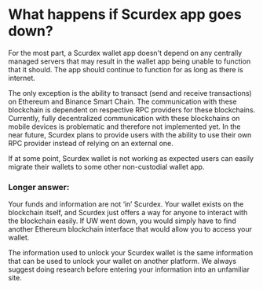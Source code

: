 # What happens if Scurdex app goes down?

For the most part, a Scurdex wallet app doesn't depend on any centrally managed servers that may result in the wallet app being unable to function that it should. The app should continue to function for as long as there is internet.

The only exception is the ability to transact (send and receive transactions) on Ethereum and Binance Smart Chain. The communication with these blockchain is dependent on respective RPC providers for these blockchains. Currently, fully decentralized communication with these blockchains on mobile devices is problematic and therefore not implemented yet. In the near future, Scurdex plans to provide users with the ability to use their own RPC provider instead of relying on an external one.

If at some point, Scurdex wallet is not working as expected users can easily migrate their wallets to some other non-custodial wallet app.

### Longer answer:

Your funds and information are not ‘in’ Scurdex. Your wallet exists on the blockchain itself, and Scurdex just offers a way for anyone to interact with the blockchain easily. If UW went down, you would simply have to find another Ethereum blockchain interface that would allow you to access your wallet.

The information used to unlock your Scurdex wallet is the same information that can be used to unlock your wallet on another platform. We always suggest doing research before entering your information into an unfamiliar site.
